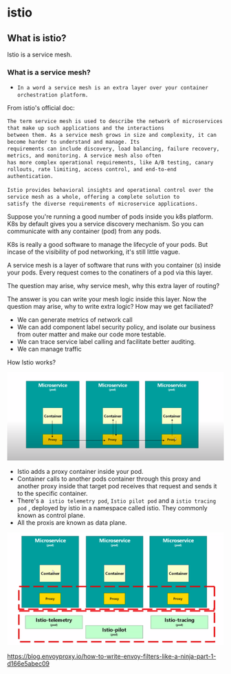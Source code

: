 # istio

## What is istio?

 Istio is a service mesh.

 ### What is a service mesh?
 
* ``` In a word a service mesh is an extra layer over your container orchestration platform. ```

From istio's official doc:

```
The term service mesh is used to describe the network of microservices that make up such applications and the interactions 
between them. As a service mesh grows in size and complexity, it can become harder to understand and manage. Its 
requirements can include discovery, load balancing, failure recovery, metrics, and monitoring. A service mesh also often 
has more complex operational requirements, like A/B testing, canary rollouts, rate limiting, access control, and end-to-end 
authentication.

Istio provides behavioral insights and operational control over the service mesh as a whole, offering a complete solution to 
satisfy the diverse requirements of microservice applications.

```

Suppose you're running a good number of pods inside you k8s platform. K8s by default gives you a service discovery mechanism. So you can communicate with any container (pod) from any pods. 

K8s is really a good software to manage the lifecycle of your pods. But incase of the visibility of pod networking, it's still little vague. 

A service mesh is a layer of software that runs with you container (s) inside your pods. Every request comes to the conatiners of a pod via this layer.

The question may arise, why service mesh, why this extra layer of routing? 

The answer is you can write your mesh logic inside this layer. Now the question may arise, why to write extra logic? How may we get faciliated?

- We can generate metrics of network call
- We can add component label security policy, and isolate our business from outer matter and make our code more testable.
- We can trace service label calling and facilitate better auditing.
- We can manage traffic
  
How Istio works?

![alt text](./images/istio.png)

- Istio adds a proxy container inside your pod.
- Container calls to another pods container through this proxy and another proxy inside that target pod receives that request and sends it to the specific container.
- There's a ``` istio telemetry pod```, ``` Istio pilot pod ``` and a ``` istio tracing pod ``` , deployed by istio in a namespace called istio. They commonly known as control plane.
- All the proxis are known as data plane.
  

![alt text](./images/istio-2.png)



https://blog.envoyproxy.io/how-to-write-envoy-filters-like-a-ninja-part-1-d166e5abec09

